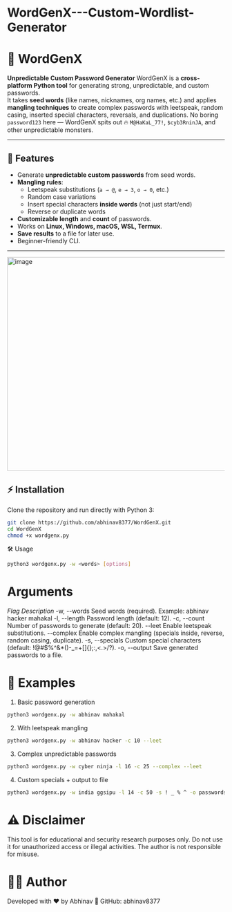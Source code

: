 # WordGenX---Custom-Wordlist-Generator

# 🔑 WordGenX
**Unpredictable Custom Password Generator**
WordGenX is a **cross-platform Python tool** for generating strong, unpredictable, and custom passwords.  
It takes **seed words** (like names, nicknames, org names, etc.) and applies **mangling techniques** to create complex passwords with leetspeak, random casing, inserted special characters, reversals, and duplications.
No boring `password123` here — WordGenX spits out 🔥 `M@HaKaL_77!`, `$cyb3RninJA`, and other unpredictable monsters.

---

## 🚀 Features
- Generate **unpredictable custom passwords** from seed words.
- **Mangling rules**:
  - Leetspeak substitutions (`a → @`, `e → 3`, `o → 0`, etc.)
  - Random case variations
  - Insert special characters **inside words** (not just start/end)
  - Reverse or duplicate words
- **Customizable length** and **count** of passwords.
- Works on **Linux, Windows, macOS, WSL, Termux**.
- **Save results** to a file for later use.
- Beginner-friendly CLI.

---

<img width="1190" height="495" alt="image" src="https://github.com/user-attachments/assets/e94a6df7-6646-458a-b362-46fa141e7cb4" />

## ⚡ Installation
Clone the repository and run directly with Python 3:

```bash
git clone https://github.com/abhinav8377/WordGenX.git
cd WordGenX
chmod +x wordgenx.py
```

🛠 Usage
```bash
python3 wordgenx.py -w <words> [options]
```

# Arguments
*Flag	Description*
-w, --words	Seed words (required). Example: abhinav hacker mahakal
-l, --length	Password length (default: 12).
-c, --count	Number of passwords to generate (default: 20).
--leet	Enable leetspeak substitutions.
--complex	Enable complex mangling (specials inside, reverse, random casing, duplicate).
-s, --specials	Custom special characters (default: !@#$%^&*()-_=+[]{};:,<.>/?).
-o, --output	Save generated passwords to a file.

# 🎯 Examples
1. Basic password generation
```bash
python3 wordgenx.py -w abhinav mahakal
```
2. With leetspeak mangling
```bash
python3 wordgenx.py -w abhinav hacker -c 10 --leet
```
3. Complex unpredictable passwords
```bash
python3 wordgenx.py -w cyber ninja -l 16 -c 25 --complex --leet
```
4. Custom specials + output to file
```bash
python3 wordgenx.py -w india ggsipu -l 14 -c 50 -s ! _ % ^ -o passwords.txt
```

# ⚠️ Disclaimer
This tool is for educational and security research purposes only.
Do not use it for unauthorized access or illegal activities.
The author is not responsible for misuse.

# 👨‍💻 Author
Developed with ❤️ by Abhinav
🔗 GitHub: abhinav8377
